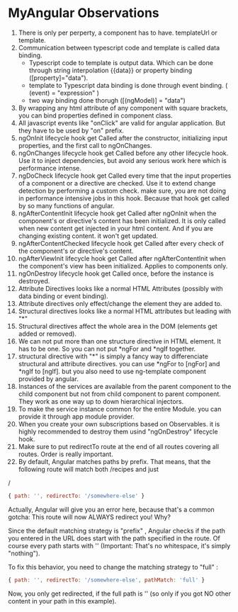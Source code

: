 # MyAngular Observations

1. There is only per perperty, a component has to have. templateUrl or template.
2. Communication between typescript code and template is called data binding.
    * Typescript code to template is output data. Which can be done through string interpolation {{data}} or property binding ([property]="data").
    * template to Typescript data binding is done through event binding. ( (event) = "expression" )
    * two way binding done thorugh ([(ngModel)] = "data")
3. By wrapping any html attribute of any component with square brackets, you can bind properties defined in component class.
4. All javascript events like "onClick" are valid for angular application. But they have to be used by "on" prefix. 
5. ngOnInit lifecycle hook get Called after the constructor, initializing input properties, and the first call to ngOnChanges.
6. ngOnChanges lifecycle hook get Called before any other lifecycle hook. Use it to inject dependencies, but avoid any serious work here which is performance intense.
7. ngDoCheck lifecycle hook get Called every time that the input properties of a component or a directive are checked. Use it to extend change detection by performing a custom check. make sure, you are not doing in performance intensive jobs in this hook. Because that hook get called by so many functions of angular.
8. ngAfterContentInit lifecycle hook get Called after ngOnInit when the component's or directive's content has been initialized. It is only called when new content get injected in your html content. And if you are changing existing content. it won't get updated. 
9. ngAfterContentChecked lifecycle hook get Called after every check of the component's or directive's content.
10. ngAfterViewInit lifecycle hook get Called after ngAfterContentInit when the component's view has been initialized. Applies to components only.
11. ngOnDestroy lifecycle hook get Called once, before the instance is destroyed.
12. Attribute Directives looks like a normal HTML Attributes (possibly with data binding or event binding).
13. Attribute directives only effect/change the element they are added to.
14. Structural directives looks like a normal HTML attributes but leading with "*"
15. Structural directives affect the whole area in the DOM (elements get added or removed).
16. We can not put more than one structure directive in HTML element. It has to be one. So you can not put *ngFor and *ngIf together. 
17. structural directive with "*" is simply a fancy way to differenciate structural and attribute directives. you can use *ngFor to [ngFor] and *ngIf to [ngIf]. but you also need to use ng-template component provided by angular.
18. Instances of the services are available from the parent component to the child component but not from child component to parent component. They work as one way up to down hierarchical injectors.
19. To make the service instance common for the entire Module. you can provide it through app module provider.
20. When you create your own subscriptions based on Observables. it is highly recommended to destroy them usind "ngOnDestroy" lifecycle hook. 
21. Make sure to put redirectTo route at the end of all routes covering all routes. Order is really important.
22. By default, Angular matches paths by prefix. That means, that the following route will match both /recipes  and just 


/ 

```javascript
{ path: '', redirectTo: '/somewhere-else' } 
```
Actually, Angular will give you an error here, because that's a common gotcha: This route will now ALWAYS redirect you! Why?

Since the default matching strategy is "prefix" , Angular checks if the path you entered in the URL does start with the path specified in the route. Of course every path starts with ''  (Important: That's no whitespace, it's simply "nothing").

To fix this behavior, you need to change the matching strategy to "full" :

```javascript
{ path: '', redirectTo: '/somewhere-else', pathMatch: 'full' } 
```
Now, you only get redirected, if the full path is ''  (so only if you got NO other content in your path in this example).
    
    
